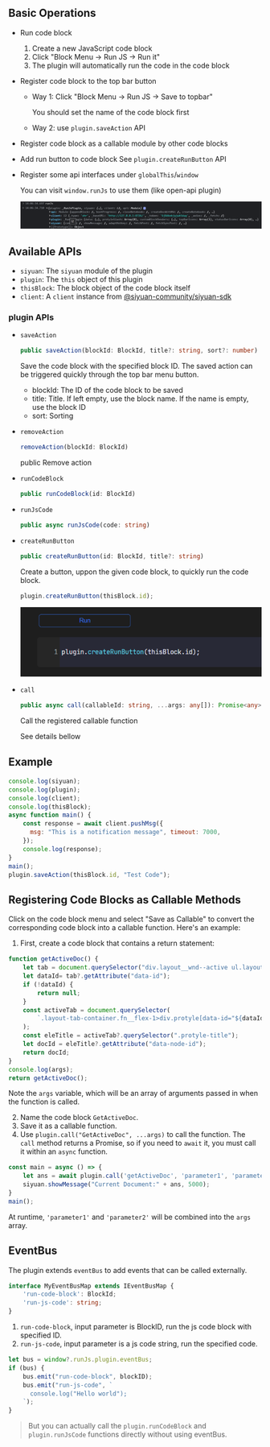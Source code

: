 
## Basic Operations

- Run code block
  1. Create a new JavaScript code block
  2. Click "Block Menu -> Run JS -> Run it"
  3. The plugin will automatically run the code in the code block
- Register code block to the top bar button

  - Way 1: Click "Block Menu -> Run JS -> Save to topbar"

    You should set the name of the code block first

  - Way 2: use `plugin.saveAction` API

- Register code block as a callable module by other code blocks

- Add run button to code block
  See `plugin.createRunButton` API

- Register some api interfaces under `globalThis`/`window`

  You can visit `window.runJs` to use them (like open-api plugin)

  ![](asset/globalThis.png)


## Available APIs

- `siyuan`: The `siyuan` module of the plugin
- `plugin`: The `this` object of this plugin
- `thisBlock`: The block object of the code block itself
- `client`: A `client` instance from [@siyuan-community/siyuan-sdk](https://github.com/siyuan-community/siyuan-sdk/tree/main/node)

### plugin APIs

- `saveAction`

  ```ts
  public saveAction(blockId: BlockId, title?: string, sort?: number)
  ```

  Save the code block with the specified block ID. The saved action can be triggered quickly through the top bar menu button.

    - blockId: The ID of the code block to be saved
    - title: Title. If left empty, use the block name. If the name is empty, use the block ID
    - sort: Sorting

- `removeAction`

  ```ts
  removeAction(blockId: BlockId)
  ```

  public Remove action

- `runCodeBlock`

  ```ts
  public runCodeBlock(id: BlockId)
  ```

- `runJsCode`

  ```ts
  public async runJsCode(code: string)
  ```


- `createRunButton`

  ```ts
  public createRunButton(id: BlockId, title?: string)
  ```

  Create a button, uppon the given code block, to quickly run the code block.

  ```js
  plugin.createRunButton(thisBlock.id);
  ```

  ![CreateRunButton](asset/createRunButton.png)

- `call`

  ```ts
  public async call(callableId: string, ...args: any[]): Promise<any>
  ```

  Call the registered callable function

  See details bellow

## Example

```js
console.log(siyuan);
console.log(plugin);
console.log(client);
console.log(thisBlock);
async function main() {
    const response = await client.pushMsg({
      msg: "This is a notification message", timeout: 7000,
    });
    console.log(response);
}
main();
plugin.saveAction(thisBlock.id, "Test Code");
```

## Registering Code Blocks as Callable Methods

Click on the code block menu and select "Save as Callable" to convert the corresponding code block into a callable function. Here's an example:

1. First, create a code block that contains a return statement:

```js
function getActiveDoc() {
    let tab = document.querySelector("div.layout__wnd--active ul.layout-tab-bar>li.item--focus");
    let dataId= tab?.getAttribute("data-id");
    if (!dataId) {
        return null;
    }
    const activeTab = document.querySelector(
        `.layout-tab-container.fn__flex-1>div.protyle[data-id="${dataId}"]`
    );
    const eleTitle = activeTab?.querySelector(".protyle-title");
    let docId = eleTitle?.getAttribute("data-node-id");
    return docId;
}
console.log(args);
return getActiveDoc();
```

Note the `args` variable, which will be an array of arguments passed in when the function is called.

2. Name the code block `GetActiveDoc`.
3. Save it as a callable function.
4. Use `plugin.call("GetActiveDoc", ...args)` to call the function. The `call` method returns a Promise, so if you need to `await` it, you must call it within an `async` function.

```js
const main = async () => {
    let ans = await plugin.call('getActiveDoc', 'parameter1', 'parameter2');
    siyuan.showMessage("Current Document:" + ans, 5000);
}
main();
```

At runtime, `'parameter1'` and `'parameter2'` will be combined into the `args` array.

## EventBus

The plugin extends `eventBus` to add events that can be called externally.

```ts
interface MyEventBusMap extends IEventBusMap {
    'run-code-block': BlockId;
    'run-js-code': string;
}
```

1. `run-code-block`, input parameter is BlockID, run the js code block with specified ID.
2. `run-js-code`, input parameter is a js code string, run the specified code.

```ts
let bus = window?.runJs.plugin.eventBus;
if (bus) {
    bus.emit("run-code-block", blockID);
    bus.emit("run-js-code", `
      console.log("Hello world");
    `);
}
```

> But you can actually call the `plugin.runCodeBlock` and `plugin.runJsCode` functions directly without using eventBus.
